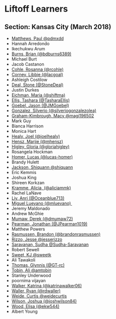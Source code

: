 # Liftoff Learners

## Section: Kansas City (March 2018)

- [Matthews, Paul @pdmxdd][1]
- Hannah Arredondo
- Ikechukwu Arum
- [Burns, Brian (@bdburns6389)][2]
- Michael Burt
- Jacob Castanon
- [Cohle, Rosanna (@rcohle)][3]
- [Corney, Libbie (@lacgoal)][4]
- Ashleigh Costilow
- [Deal, Stone (@StoneDeal)][5]
- Justin Durkes
- [Eichman, Maria (@shiftma)][6]
- [Ellis, Tashara (@TasharaEllis)][7]
- [Goebel, Jason (@JMGoebel)][8]
- [Gonzalez, Silverio (@silveriogonzalezolea)][9]
- [Graham-Kimbrough, Macy @magi196502][10]
- Mark Guy
- Bianca Harrison
- Monica Hart
- [Healy, Joel (@joelhealy)][11]
- [Hensz, Marjie (@mhensz)][12]
- [Higley, Gloria (@gloriahigley)][13]
- Rosangela Hockman
- [Homer, Lucas (@lucas-homer)][14]
- Brandy Hulett
- [Jackson, Shiquann @shiquann][15]
- Eric Kemmis
- Joshua King
- Shireen Korkzan
- [Kramme, Alicia, (@aliciammk)][16]
- Rachel LaNave
- [Liy, Anri (@Oceanblue713)][17]
- [Miguel Luevano (@mluevano) ][18]
- Jeremy Maldonado
- Andrew McGhie
- [Mumaw, Derek (@dmumaw72)][19]
- [Pearman, Jonathan (@JPearman1019)][20]
- Matthew Powers
- [Rasmussen, Brandon (@brandonrasmussen)][21]
- [Rizzo, Jesse @jesserizzo][22]
- [Saravanan, Sudha @Sudha-Saravanan][23]
- Robert Sewell
- [Sweet, KJ @sweetk][24]
- Ali Tawakoli
- [Thomas, Glynnis (@GT-rc)][25]
- [Tobin, Ali @amtobin][26]
- Stanley Underwood
- poornima vijayan
- [Walker, Katrina (@katrinawalker06)][27]
- [Waller, Ryan (@rdwaller)][28]
- [Weide, Curtis @weidecurtis][29]
- [Wilson, Joshua (@joshwilson84)][30]
- [Wood, Elisa (@ekw544)][31]
- Albert Young

[1]:	https://github.com/pdmxdd/liftoff-assignments
[2]:	https://github.com/bdburns6389/liftoff-assignments
[3]:	https://github.com/rcohle/liftoff-assignments
[4]:	https://github.com/lacgoal/liftoff-assignments
[5]:	https://github.com/StoneDeal/liftoff-assignments
[6]:	https://github.com/shiftma/liftoff-assignments
[7]:	https://github.com/TasharaEllis/liftoff-assignments
[8]:	https://github.com/JMGoebel/liftoff-assignments
[9]:	https://github.com/silveriogonzalezolea/liftoff-assignments
[10]:	https://github.com/magi196502/liftoff-assignments
[11]:	https://github.com/joelhealy/liftoff-assignments
[12]:	https://github.com/mhensz/liftoff-assignments
[13]:	https://github.com/gloriahigley/liftoff-assignments
[14]:	https://github.com/lucas-homer/liftoff-assignments
[15]:	https://github.com/shiquann/liftoff-assignments.git
[16]:	https://github.com/aliciammk/liftoff-assignments
[17]:	https://github.com/Oceanblue713/liftoff-assignments
[18]:	https://github.com/mluevano83/liftoff-assignments
[19]:	https://github.com/dmumaw72/liftoff-assignments
[20]:	https://github.com/JPearman1019/liftoff-assignments
[21]:	https://github.com/brandonrasmussen/liftoff-assignments
[22]:	https://github.com/jesserizzo/liftoff-assignments
[23]:	https://github.com/Sudha-Saravanan/liftoff-assignments.git
[24]:	https://github.com/sweetk/liftoff-assignments
[25]:	https://github.com/GT-rc/liftoff-assignments
[26]:	https://www.github.com/amtobin/liftoff-assignments
[27]:	https://github.com/katrinawalker06/liftoff-assignments
[28]:	https://github.com/rdwaller/liftoff-assignments
[29]:	https://www.github.com/weidecurtis/liftoff-assignments
[30]:	https://github.com/joshwilson84/liftoff-assignments
[31]:	https://github.com/ekw544/liftoff-assignments